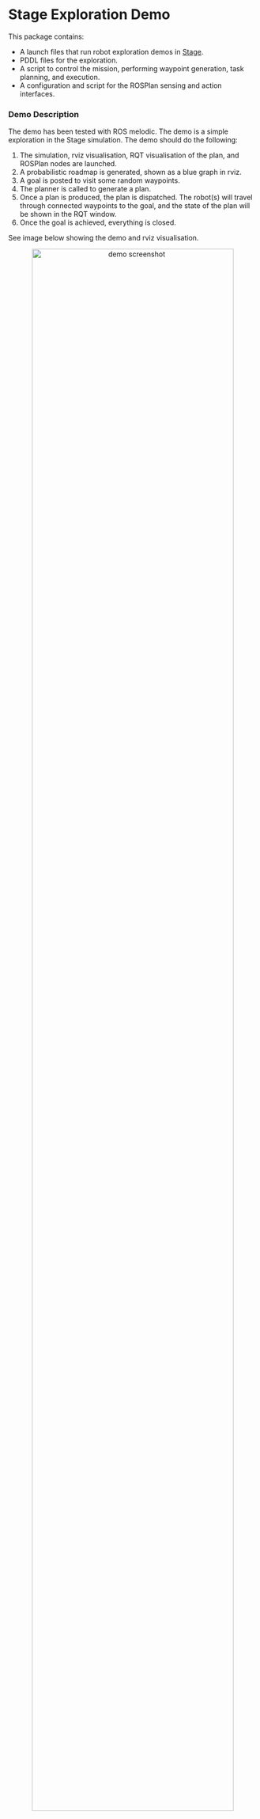 # Stage Exploration Demo

This package contains:

- A launch files that run robot exploration demos in [Stage](http://wiki.ros.org/stage).
- PDDL files for the exploration.
- A script to control the mission, performing waypoint generation, task planning, and execution.
- A configuration and script for the ROSPlan sensing and action interfaces.

### Demo Description

The demo has been tested with ROS melodic. The demo is a simple exploration in the Stage simulation. The demo should do the following:

1. The simulation, rviz visualisation, RQT visualisation of the plan, and ROSPlan nodes are launched.
2. A probabilistic roadmap is generated, shown as a blue graph in rviz.
3. A goal is posted to visit some random waypoints.
4. The planner is called to generate a plan.
6. Once a plan is produced, the plan is dispatched. The robot(s) will travel through connected waypoints to the goal, and the state of the plan will be shown in the RQT window.
7. Once the goal is achieved, everything is closed.

See image below showing the demo and rviz visualisation.

<center><img alt="demo screenshot" src="rosplan_exploration_demo.png" width="90%"></center>

### Installation

Install all the required packages in your catkin workspace:
```
cd ~/ros_ws/src
git clone https://github.com/clearpathrobotics/occupancy_grid_utils
git clone https://github.com/KCL-Planning/rosplan.git
git clone https://github.com/KCL-Planning/rosplan_demos.git
```
Compile the code:
```
catkin build
```

### Running

-  **Export the Turtlebot3 configuration**  
Also remember to source the workspace.
```
export TURTLEBOT3_MODEL=waffle
source devel/setup.bash
```
- **Launch the demo**  
Begin the simulation, rviz visualisation, and ROSPlan nodes using `lt13_exploration.launch`:
```
roslaunch rosplan_stage_exploration_demo exploration.launch
```
Alternatively, use the multi-robot version:
```
roslaunch rosplan_stage_exploration_demo exploration_multirobot.launch
```

The launch file has the following arguments:
  - *max_prm_size*: the size of the PRM from which to sample waypoints, or the maximum size of the PRM in approach 1. The default is 1000 nodes.
  - *map_file*: the yaml file for map_server to load (should match the stage world file). The default is the simple building of the empty stage demo.
  - *world_file*: the world file for stage to load (should match map_server's yaml file). The default is the simple building of the empty stage demo
